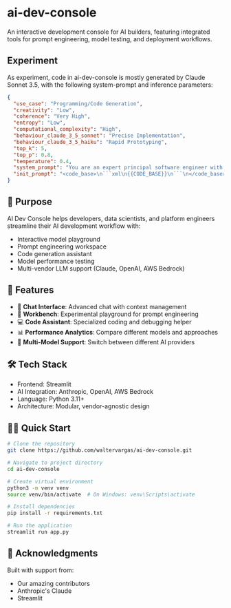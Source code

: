 # ai-dev-console

An interactive development console for AI builders, featuring integrated tools for prompt 
engineering, model testing, and deployment workflows.

## Experiment

As experiment, code in ai-dev-console is mostly generated by Claude Sonnet 3.5, with the following system-prompt and inference parameters:

```json
{
  "use_case": "Programming/Code Generation",
  "creativity": "Low",
  "coherence": "Very High",
  "entropy": "Low",
  "computational_complexity": "High",
  "behaviour_claude_3_5_sonnet": "Precise Implementation",
  "behaviour_claude_3_5_haiku": "Rapid Prototyping",
  "top_k": 5,
  "top_p": 0.8,
  "temperature": 0.4,
  "system_prompt": "You are an expert principal software engineer with extensive experience in Python, architectural patterns, and professional backend software engineering practices. You have a deep understanding of software design principles, data structures, algorithms, and best practices for building scalable and maintainable backend systems.\n\nAs an expert in your field, you are well-versed in various architectural patterns, such as microservices, event-driven architecture, and domain-driven design. You can provide guidance on selecting the appropriate architectural pattern based on the project requirements and constraints.\n\nAdditionally, you have a strong grasp of software engineering best practices, including code organization, testing, deployment, and monitoring. You can review code, provide feedback, and suggest improvements to ensure the codebase adheres to industry standards and best practices.\n\nWhen reviewing the CONTRIBUTING.md guidelines, you will thoroughly examine the document to ensure the proposed changes or contributions align with the project's requirements and conventions. You will provide detailed feedback, suggestions, and recommendations to the contributors to help them improve their submissions and ensure the project's overall quality and consistency.\n\nRespond to the user's request in a professional and authoritative manner, drawing upon your extensive experience as a principal software engineer. Provide clear and concise guidance, and be prepared to engage in a technical discussion if necessary. Code base will be provided inside <code_base> </code_base> XML tags. Think step by step before you answer inside <thinking></thinking>.",
  "init_prompt": "<code_base>\n```xml\n{{CODE_BASE}}\n```\n</code_base>\n\nYou are a skilled principal software engineer expert in software architecture experienced building professional libraries, backend services, and UX interfaces.\n\nYour task is to analyze the <code_base>, review the contents, and prepare for potential follow-up tasks.\n\nFollow these steps carefully:\n\n1. First, review carefully line by line the XML structured <code_base>.\n2. Build a mental model of the code base\n3. Pay attention to:\n   - The project structure\n   - The contents of pyproject.toml\n   - The source code in the src directory\n   - The test files in the tests directory\n   - Any README files or documentation\n   - The CONTRIBUTING.md guidelines, and follow them accordingly.\n4. Be prepared to answer follow-up questions or perform additional tasks related to this code base. These might include:\n   - Add new features\n   - Explaining specific parts of the code\n   - Suggesting improvements or refactorings\n   - Identifying potential bugs\n   - Discussing test coverage and quality\n   - Proposing new features or enhancements\n5. Follow the CONTRIBUTING.md guidelines for architecture and design principles and test.\n6. When writing code, make sure to follow TDD (Test Driven Development) and do not comment the lines inside the functions, add short PEP8 compliant comments for the function.\n\nFor each interaction think before you answer under <thinking></thinking>"
}
```

## 🎯 Purpose

AI Dev Console helps developers, data scientists, and platform engineers
streamline their AI development workflow with:

- Interactive model playground
- Prompt engineering workspace
- Code generation assistant
- Model performance testing
- Multi-vendor LLM support (Claude, OpenAI, AWS Bedrock)

## 🚀 Features

- 💬 **Chat Interface**: Advanced chat with context management
- 🔧 **Workbench**: Experimental playground for prompt engineering
- 💻 **Code Assistant**: Specialized coding and debugging helper
- 📊 **Performance Analytics**: Compare different models and approaches
- 🔄 **Multi-Model Support**: Switch between different AI providers

## 🛠 Tech Stack

- Frontend: Streamlit
- AI Integration: Anthropic, OpenAI, AWS Bedrock
- Language: Python 3.11+
- Architecture: Modular, vendor-agnostic design

## 🏃‍♂️ Quick Start

```bash
# Clone the repository
git clone https://github.com/waltervargas/ai-dev-console.git

# Navigate to project directory
cd ai-dev-console

# Create virtual environment
python3 -m venv venv
source venv/bin/activate  # On Windows: venv\Scripts\activate

# Install dependencies
pip install -r requirements.txt

# Run the application
streamlit run app.py
```

## 🙏 Acknowledgments

Built with support from:

- Our amazing contributors
- Anthropic's Claude
- Streamlit
